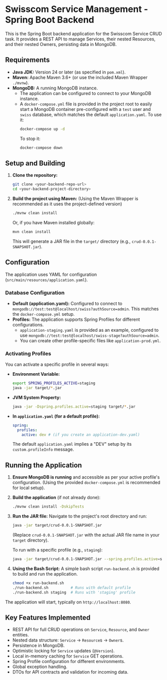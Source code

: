 # Swisscom Service Management - Spring Boot Backend

This is the Spring Boot backend application for the Swisscom Service CRUD task. It provides a REST API to manage Services, their nested Resources, and their nested Owners, persisting data in MongoDB.

## Requirements

* **Java JDK:** Version 24 or later (as specified in `pom.xml`).
* **Maven:** Apache Maven 3.6+ (or use the included Maven Wrapper `./mvnw`).
* **MongoDB:** A running MongoDB instance.
    * The application can be configured to connect to your MongoDB instance.
    * A `docker-compose.yml` file is provided in the project root to easily start a MongoDB container pre-configured with a `test` user and `swiss` database, which matches the default `application.yaml`. To use it:
        ```bash
        docker-compose up -d
        ```
      To stop it:
        ```bash
        docker-compose down
        ```

## Setup and Building

1.  **Clone the repository:**
    ```bash
    git clone <your-backend-repo-url>
    cd <your-backend-project-directory>
    ```
2.  **Build the project using Maven:**
    (Using the Maven Wrapper is recommended as it uses the project-defined version)
    ```bash
    ./mvnw clean install
    ```
    Or, if you have Maven installed globally:
    ```bash
    mvn clean install
    ```
    This will generate a JAR file in the `target/` directory (e.g., `crud-0.0.1-SNAPSHOT.jar`).

## Configuration

The application uses YAML for configuration (`src/main/resources/application.yaml`).

### Database Configuration
* **Default (application.yaml):** Configured to connect to `mongodb://test:test@localhost/swiss?authSource=admin`. This matches the `docker-compose.yml` setup.
* **Profiles:** The application supports Spring Profiles for different configurations.
    * `application-staging.yaml` is provided as an example, configured to use `mongodb://test:test@localhost/swiss-stage?authSource=admin`.
    * You can create other profile-specific files like `application-prod.yml`.

### Activating Profiles
You can activate a specific profile in several ways:
* **Environment Variable:**
    ```bash
    export SPRING_PROFILES_ACTIVE=staging
    java -jar target/*.jar
    ```
* **JVM System Property:**
    ```bash
    java -jar -Dspring.profiles.active=staging target/*.jar
    ```
* **In `application.yaml` (for a default profile):**
    ```yaml
    spring:
      profiles:
        active: dev # (if you create an application-dev.yaml)
    ```
  The default `application.yaml` implies a "DEV" setup by its `custom.profileInfo` message.

## Running the Application

1.  **Ensure MongoDB is running** and accessible as per your active profile's configuration. (Using the provided `docker-compose.yml` is recommended for local setup).
2.  **Build the application** (if not already done):
    ```bash
    ./mvnw clean install -DskipTests
    ```
3.  **Run the JAR file:**
    Navigate to the project's root directory and run:
    ```bash
    java -jar target/crud-0.0.1-SNAPSHOT.jar
    ```
    (Replace `crud-0.0.1-SNAPSHOT.jar` with the actual JAR file name in your `target` directory).

    To run with a specific profile (e.g., `staging`):
    ```bash
    java -jar target/crud-0.0.1-SNAPSHOT.jar --spring.profiles.active=staging
    ```
4.  **Using the Bash Script:**
    A simple bash script `run-backend.sh` is provided to build and run the application.
    ```bash
    chmod +x run-backend.sh
    ./run-backend.sh          # Runs with default profile
    ./run-backend.sh staging  # Runs with 'staging' profile
    ```

The application will start, typically on `http://localhost:8080`.

## Key Features Implemented

* REST API for full CRUD operations on `Service`, `Resource`, and `Owner` entities.
* Nested data structure: `Service` -> `Resource`s -> `Owner`s.
* Persistence in MongoDB.
* Optimistic locking for `Service` updates (`@Version`).
* Local in-memory caching for `Service` GET operations.
* Spring Profile configuration for different environments.
* Global exception handling.
* DTOs for API contracts and validation for incoming data.
